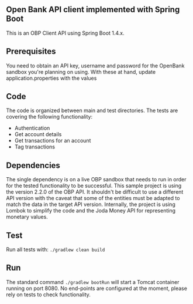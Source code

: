 ## Open Bank API client implemented with Spring Boot
This is an OBP Client API using Spring Boot 1.4.x. 
 
## Prerequisites
 
 You need to obtain an API key, username and password for the OpenBank sandbox you're planning on using.
 With these at hand, update application.properties with the values
 
## Code
 
 The code is organized between main and test directories. The tests are covering the following functionality:
  - Authentication
  - Get account details
  - Get transactions for an account
  - Tag transactions
 
## Dependencies
 
 The single dependency is on a live OBP sandbox that needs to run in order for the tested functionality to be successful. This sample project is using the version 2.2.0 of the OBP API. It shouldn't be difficult to use a different API version with the caveat that some of the entities must be adapted to match the data in the target API version.
 Internally, the project is using Lombok to simplify the code and the Joda Money API for representing monetary values. 
 
## Test
 
 Run all tests with:
 ```./gradlew clean build```
 
## Run
 
 The standard command ```./gradlew bootRun``` will start a Tomcat container running on port 8080. No end-points are configured at the moment, please rely on tests to check functionality.